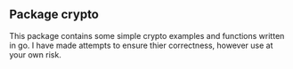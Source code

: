 ## Package crypto
This package contains some simple crypto examples and functions written in go. 
I have made attempts to ensure thier correctness, however use at your own risk.
